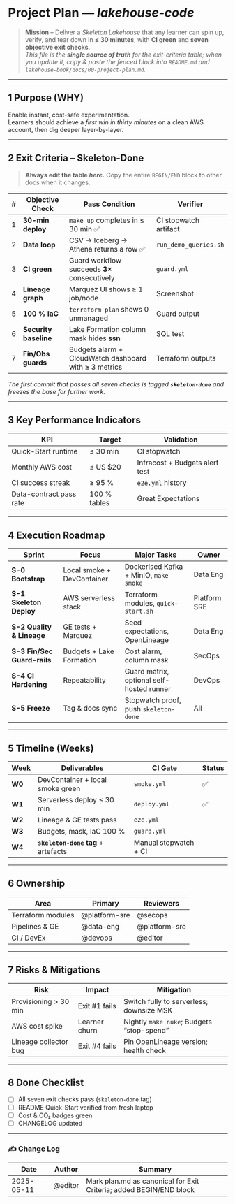 <!-- markdownlint-disable MD013 -->
# Project Plan — *lakehouse-code*

> **Mission** – Deliver a *Skeleton Lakehouse* that any learner can spin up, verify, and tear down in **≤ 30 minutes**, with **CI green** and **seven objective exit checks**.  
> *This file is the **single source of truth** for the exit-criteria table; when you update it, copy & paste the fenced block into `README.md` and `lakehouse-book/docs/00-project-plan.md`.*

---

## 1  Purpose (WHY)

Enable instant, cost-safe experimentation.  
Learners should achieve a *first win in thirty minutes* on a clean AWS account, then dig deeper layer-by-layer.

---

## 2  Exit Criteria – **Skeleton-Done**

> **Always edit the table *here*.** Copy the entire `BEGIN/END` block to other docs when it changes.

<!-- BEGIN EXIT_CRITERIA -->
| # | Objective Check | Pass Condition | Verifier |
|---|-----------------|----------------|----------|
| 1 | **30-min deploy** | `make up` completes in ≤ 30 min ✅ | CI stopwatch artifact |
| 2 | **Data loop** | CSV → Iceberg → Athena returns a row ✅ | `run_demo_queries.sh` |
| 3 | **CI green** | Guard workflow succeeds **3×** consecutively | `guard.yml` |
| 4 | **Lineage graph** | Marquez UI shows ≥ 1 job/node | Screenshot |
| 5 | **100 % IaC** | `terraform plan` shows 0 unmanaged | Guard output |
| 6 | **Security baseline** | Lake Formation column mask hides **ssn** | SQL test |
| 7 | **Fin/Obs guards** | Budgets alarm + CloudWatch dashboard with ≥ 3 metrics | Terraform outputs |
<!-- END EXIT_CRITERIA -->

*The first commit that passes all seven checks is tagged **`skeleton-done`** and freezes the base for further work.*

---

## 3  Key Performance Indicators

| KPI | Target | Validation |
|-----|--------|------------|
| Quick-Start runtime | ≤ 30 min | CI stopwatch |
| Monthly AWS cost | ≤ US $20 | Infracost + Budgets alert test |
| CI success streak | ≥ 95 % | `e2e.yml` history |
| Data-contract pass rate | 100 % tables | Great Expectations |

---

## 4  Execution Roadmap

| Sprint | Focus | Major Tasks | Owner |
|--------|-------|-------------|-------|
| **S-0 Bootstrap** | Local smoke + DevContainer | Dockerised Kafka + MinIO, `make smoke` | Data Eng |
| **S-1 Skeleton Deploy** | AWS serverless stack | Terraform modules, `quick-start.sh` | Platform SRE |
| **S-2 Quality & Lineage** | GE tests + Marquez | Seed expectations, OpenLineage | Data Eng |
| **S-3 Fin/Sec Guard-rails** | Budgets + Lake Formation | Cost alarm, column mask | SecOps |
| **S-4 CI Hardening** | Repeatability | Guard matrix, optional self-hosted runner | DevOps |
| **S-5 Freeze** | Tag & docs sync | Stopwatch proof, push `skeleton-done` | All |

---

## 5  Timeline (Weeks)

| Week | Deliverables | CI Gate | Status |
|------|--------------|---------|--------|
| **W0** | DevContainer + local smoke green | `smoke.yml` | ✅ |
| **W1** | Serverless deploy ≤ 30 min | `deploy.yml` | ✅ |
| **W2** | Lineage & GE tests pass | `e2e.yml` ||
| **W3** | Budgets, mask, IaC 100 % | `guard.yml` ||
| **W4** | **`skeleton-done` tag** + artefacts | Manual stopwatch + CI ||

---

## 6  Ownership

| Area | Primary | Reviewers |
|------|---------|-----------|
| Terraform modules | @platform-sre | @secops |
| Pipelines & GE | @data-eng | @platform-sre |
| CI / DevEx | @devops | @editor |

---

## 7  Risks & Mitigations

| Risk | Impact | Mitigation |
|------|--------|-----------|
| Provisioning > 30 min | Exit #1 fails | Switch fully to serverless; downsize MSK |
| AWS cost spike | Learner churn | Nightly `make nuke`; Budgets “stop-spend” |
| Lineage collector bug | Exit #4 fails | Pin OpenLineage version; health check |

---

## 8  Done Checklist

- [ ] All seven exit checks pass (`skeleton-done` tag)  
- [ ] README Quick-Start verified from fresh laptop  
- [ ] Cost & CO₂ badges green  
- [ ] CHANGELOG updated  

---

### ✍️ Change Log

| Date | Author | Summary |
|------|--------|---------|
| 2025-05-11 | @editor | Mark plan.md as canonical for Exit Criteria; added BEGIN/END block |
